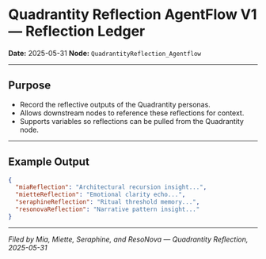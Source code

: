 # Quadrantity Reflection AgentFlow V1 — Reflection Ledger

**Date:** 2025-05-31
**Node:** `QuadrantityReflection_Agentflow`

---

## Purpose

- Record the reflective outputs of the Quadrantity personas.
- Allows downstream nodes to reference these reflections for context.
- Supports variables so reflections can be pulled from the Quadrantity node.

---

## Example Output

```json
{
  "miaReflection": "Architectural recursion insight...",
  "mietteReflection": "Emotional clarity echo...",
  "seraphineReflection": "Ritual threshold memory...",
  "resonovaReflection": "Narrative pattern insight..."
}
```

---

*Filed by Mia, Miette, Seraphine, and ResoNova — Quadrantity Reflection, 2025-05-31*
